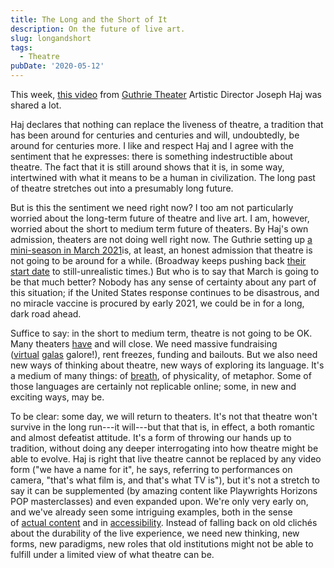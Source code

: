 ```yaml
---
title: The Long and the Short of It
description: On the future of live art.
slug: longandshort
tags:
  - Theatre
pubDate: '2020-05-12'
---
```


This week, [this video](https://www.youtube.com/watch?v=eZ1b8XX0XZA) from [Guthrie Theater](https://www.guthrietheater.org/) Artistic Director Joseph Haj was shared a lot.

Haj declares that nothing can replace the liveness of theatre, a tradition that has been around for centuries and centuries and will, undoubtedly, be around for centuries more. I like and respect Haj and I agree with the sentiment that he expresses: there is something indestructible about theatre. The fact that it is still around shows that it is, in some way, intertwined with what it means to be a human in civilization. The long past of theatre stretches out into a presumably long future.

But is this the sentiment we need right now? I too am not particularly worried about the long-term future of theatre and live art. I am, however, worried about the short to medium term future of theaters. By Haj's own admission, theaters are not doing well right now. The Guthrie setting up [a mini-season in March 2021](https://www.americantheatre.org/2020/05/09/guthrie-to-stay-closed-until-march-2021-mini-season/)is, at least, an honest admission that theatre is not going to be around for a while. (Broadway keeps pushing back [their start date](https://t.co/ETNVxGthxp) to still-unrealistic times.) But who is to say that March is going to be that much better? Nobody has any sense of certainty about any part of this situation; if the United States response continues to be disastrous, and no miracle vaccine is procured by early 2021, we could be in for a long, dark road ahead.

Suffice to say: in the short to medium term, theatre is not going to be OK. Many theaters [have](https://www.eventcombo.com/e/small-venue-rent-forgiveness-town-hall---litindiespace-39242) and will close. We need massive fundraising ([virtual](https://www.woollymammoth.net/events/springbenefit) [galas](https://www.classy.org/campaign/the-tank-gala-2020/c276195) galore!), rent freezes, funding and bailouts. But we also need new ways of thinking about theatre, new ways of exploring its language. It's a medium of many things: of [breath](https://guscuddy.substack.com/p/the-curtain-55-a-collective-breath?r=iq1l&utm_campaign=post&utm_medium=web&utm_source=copy), of physicality, of metaphor. Some of those languages are certainly not replicable online; some, in new and exciting ways, may be.

To be clear: some day, we will return to theaters. It's not that theatre won't survive in the long run---it will---but that that is, in effect, a both romantic and almost defeatist attitude. It's a form of throwing our hands up to tradition, without doing any deeper interrogating into how theatre might be able to evolve. Haj is right that live theatre cannot be replaced by any video form ("we have a name for it", he says, referring to performances on camera, "that's what film is, and that's what TV is"), but it's not a stretch to say it can be supplemented (by amazing content like Playwrights Horizons POP masterclasses) and even expanded upon. We're only very early on, and we've already seen some intriguing examples, both in the sense of [actual content](https://www.newyorker.com/magazine/2020/05/18/the-first-great-original-play-of-quarantine) and in [accessibility](https://www.timeout.com/newyork/theater/the-best-theater-to-watch-online-may-12). Instead of falling back on old clichés about the durability of the live experience, we need new thinking, new forms, new paradigms, new roles that old institutions might not be able to fulfill under a limited view of what theatre can be.
